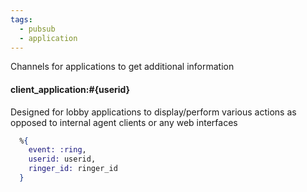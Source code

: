 ```yaml
---
tags:
  - pubsub
  - application
---
```

Channels for applications to get additional information

#### client_application:#{userid}
Designed for lobby applications to display/perform various actions as opposed to internal agent clients or any web interfaces
```elixir
  %{
    event: :ring,
    userid: userid,
    ringer_id: ringer_id
  }
```